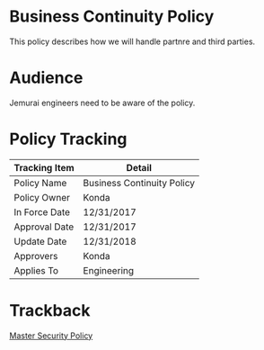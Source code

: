 # Business Continuity Policy

This policy describes how we will handle partnre and third parties.

# Audience

Jemurai engineers need to be aware of the policy.

# Policy Tracking

| Tracking Item   | Detail |
|-----------------|--------|
| Policy Name     | Business Continuity Policy |
| Policy Owner    | Konda |
| In Force Date   | 12/31/2017 |
| Approval Date   | 12/31/2017 |
| Update Date     | 12/31/2018 |
| Approvers       | Konda |
| Applies To      | Engineering |

# Trackback
[Master Security Policy](../Master_Security_Policy.md)